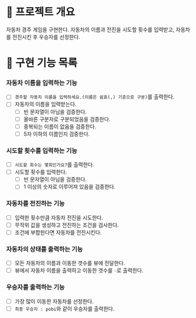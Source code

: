 # 💪 프로젝트 개요

자동차 경주 게임을 구현한다.
자동차의 이름과 전진을 시도할 횟수를 입력받고, 자동차를 전진시킨 후 우승자를 선정한다.

# 📝 구현 기능 목록

### 자동차 이름을 입력하는 기능

- [ ] `경주할 자동차 이름을 입력하세요.(이름은 쉼표(,) 기준으로 구분)`를 출력한다.
- [ ] 자동차의 이름을 입력받는다.
    - [ ] 빈 문자열이 아님을 검증한다.
    - [ ] 올바른 구분자로 구분되었음을 검증한다.
    - [ ] 중복되는 이름이 없음을 검증한다.
    - [ ] 5자 이하의 이름인지 검증한다.

### 시도할 횟수를 입력하는 기능

- [ ] `시도할 회수는 몇회인가요?`를 출력한다.
- [ ] 시도할 횟수를 입력한다.
    - [ ] 빈 문자열이 아님을 검증한다.
    - [ ] 1 이상의 숫자로 이루어져 있음을 검증한다.

### 자동차를 전진하는 기능

- [ ] 입력한 횟수만큼 자동차 전진을 시도한다.
- [ ] 무작위 값을 생성하고 전진하는 조건을 검사한다.
- [ ] 조건에 부합한다면 자동차를 전진시킨다.

### 자동차의 상태를 출력하는 기능

- [ ] 모든 자동차의 이름과 이동한 갯수를 뷰에 전달한다.
- [ ] 뷰에서 자동차 이름을 출력하고 이동한 갯수를 `-`로 출력한다.

### 우승자를 출력하는 기능

- [ ] 가장 많이 이동한 자동차를 선정한다.
- [ ] `최종 우승자 : pobi`와 같이 우승자를 출력한다. 
